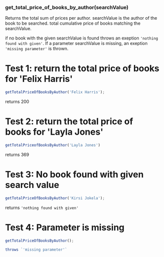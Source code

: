 ### **get_total_price_of_books_by_author(searchValue)**

Returns the total sum of prices per author.
searchValue is the author of the book to be searched.
total cumulative price of books matching the searchValue.

if no book with the given searchValue is  found throws an exeption `'nothing found with given'`. If a parameter searchValue is missing, an exeption `'missing parameter'` is thrown.

# Test 1: return the total price of books for 'Felix Harris'

```js
getTotalPriceOfBooksByAuthor('Felix Harris');
```
returns 200

# Test 2: return the total price of books for 'Layla Jones'

```js 
getTotalPriceofBooksByAuthor('Layla Jones')
```

returns 369

# Test 3: No book found with given search value 

```js 
getTotalPriceOfBooksByAuthor('Kirsi Jokela');
```
returns `'nothing found with given'`

# Test 4: Parameter is missing 

```js 
getTotalPriceOfBooksByAuthor();

throws `'missing parameter'`